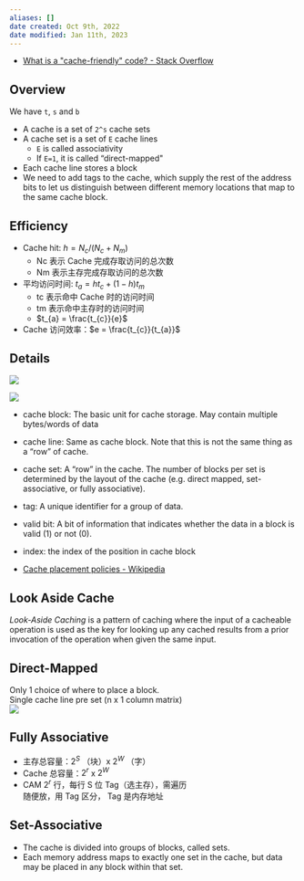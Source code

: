 ```yaml
---
aliases: []
date created: Oct 9th, 2022
date modified: Jan 11th, 2023
---
```

- [What is a "cache-friendly" code? - Stack Overflow](https://stackoverflow.com/questions/16699247/what-is-a-cache-friendly-code)
## Overview
We have `t`, `s` and `b`
- A cache is a set of `2^s` cache sets
- A cache set is a set of `E` cache lines
	- `E` is called associativity
	- If `E=1`, it is called “direct-mapped"
- Each cache line stores a block
- We need to add tags to the cache, which supply the rest of the address bits to let us distinguish between different memory locations that map to the same cache block.

## Efficiency
- Cache hit: $h = N_{c} / (N_{c} + N_{m})$
	- Nc 表示 Cache 完成存取访问的总次数  
	- Nm 表示主存完成存取访问的总次数  
- 平均访问时间: $t_{a} = ht_{c} + (1-h)t_{m}$
	- tc 表示命中 Cache 时的访问时间  
	- tm 表示命中主存时的访问时间  
	- $t_{a} = \frac{t_{c}}{e}$
- Cache 访问效率：$e = \frac{t_{c}}{t_{a}}$

## Details
![](https://img.ynchen.me/2022/11/587cadee5cf122a2f27db692a8d69cc9.webp)

![](https://img.ynchen.me/2022/10/6f06f0422aced8d2b69b2999ae1002a3.webp)


- cache block: The basic unit for cache storage. May contain multiple bytes/words of data
- cache line: Same as cache block. Note that this is not the same thing as a “row” of cache.
- cache set: A “row” in the cache. The number of blocks per set is determined by the layout of the cache (e.g. direct mapped, set-associative, or fully associative).
- tag: A unique identifier for a group of data.
- valid bit: A bit of information that indicates whether the data in a block is valid (1) or not (0).
- index: the index of the position in cache block

- [Cache placement policies - Wikipedia](https://en.wikipedia.org/wiki/Cache_placement_policies)

## Look Aside Cache
_Look-Aside Caching_ is a pattern of caching where the input of a cacheable operation is used as the key for looking up any cached results from a prior invocation of the operation when given the same input.

## Direct-Mapped
Only 1 choice of where to place a block.  
Single cache line pre set (n x 1 column matrix)  
![](https://img.ynchen.me/2022/11/3b09bc2f92b493b01f43ce14e1d1836b.webp)

## Fully Associative
- 主存总容量：$2^{S}$ （块）x $2^{W}$ （字）
- Cache 总容量：$2^{r}$ x $2^{W}$
- CAM $2^{r}$ 行，每行 S 位 Tag（选主存），需遍历  
随便放，用 Tag 区分， Tag 是内存地址

## Set-Associative
- The cache is divided into groups of blocks, called sets.
- Each memory address maps to exactly one set in the cache, but data may be placed in any block within that set.
